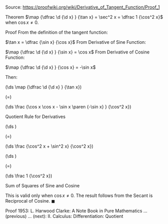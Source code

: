 # 

Source: https://proofwiki.org/wiki/Derivative_of_Tangent_Function/Proof_1

Theorem
$\map {\dfrac \d {\d x} } {\tan x} = \sec^2 x = \dfrac 1 {\cos^2 x}$
when $\cos x \ne 0$.


Proof
From the definition of the tangent function:

$\tan x = \dfrac {\sin x} {\cos x}$
From Derivative of Sine Function:

$\map {\dfrac \d {\d x} } {\sin x} = \cos x$
From Derivative of Cosine Function:

$\map {\dfrac \d {\d x} } {\cos x} = -\sin x$

Then:














\(\ds \map {\dfrac \d {\d x} } {\tan x}\)

\(=\)







\(\ds \frac {\cos x \cos x - \sin x \paren {-\sin x} } {\cos^2 x}\)





Quotient Rule for Derivatives














\(\ds \)

\(=\)







\(\ds \frac {\cos^2 x + \sin^2 x} {\cos^2 x}\)




















\(\ds \)

\(=\)







\(\ds \frac 1 {\cos^2 x}\)





Sum of Squares of Sine and Cosine



This is valid only when $\cos x \ne 0$.
The result follows from the Secant is Reciprocal of Cosine.
$\blacksquare$


Proof
1953: L. Harwood Clarke: A Note Book in Pure Mathematics ... (previous) ... (next): $\text {II}$. Calculus: Differentiation: Quotient




